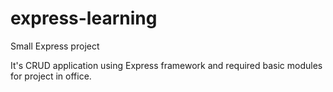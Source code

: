 # express-learning
Small Express project

It's CRUD application using Express framework and required basic modules for project in office.
